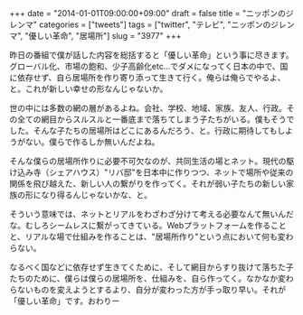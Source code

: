 +++
date = "2014-01-01T09:00:00+09:00"
draft = false
title = "ニッポンのジレンマ"
categories = ["tweets"]
tags = ["twitter", "テレビ", "ニッポンのジレンマ", "優しい革命", "居場所"]
slug = "3977"
+++

昨日の番組で僕が話した内容を総括すると「優しい革命」という事に尽きます。グローバル化、市場の飽和、少子高齢化etc…でダメになってく日本の中で、国に依存せず、自ら居場所を作り寄り添って生きて行く。俺らは俺らでやるよ、と。これが新しい幸せの形なんじゃないか。

世の中には多数の網の層があるよね。会社、学校、地域、家族、友人、行政。その全ての網目からスルスルと一番底まで落ちてしまう子たちがいる。僕もそうでした。そんな子たちの居場所はどこにあるんだろう、と。行政に期待してもしようがない。僕らで作るしか無いんだよね。 

そんな僕らの居場所作りに必要不可欠なのが、共同生活の場とネット。現代の駆け込み寺（シェアハウス）"リバ邸"を日本中に作りつつ、ネットで場所や従来の関係を飛び越えた、新しい人の繋がりを作ってく。それが弱い子たちの新しい家族の形になり得るんじゃないかな、と。 

そういう意味では、ネットとリアルをわざわざ分けて考える必要なんて無いんだな。むしろシームレスに繋がってきている。Webプラットフォームを作ることと、リアルな場で仕組みを作ることは、"居場所作り"という点において何も変わらない。

なるべく国などに依存せず生きてくために、そして網目からすり抜けて落ちた子たちのために、僕らは僕らの居場所を、仕組みを、自ら作ってく。なかなか変わらないものを変えようとするより、自分が変わった方が手っ取り早い。それが「優しい革命」です。おわりー

